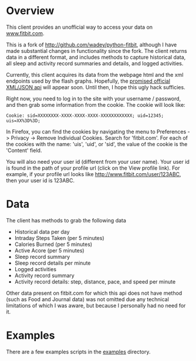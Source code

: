 # Overview

This client provides an unofficial way to access your data on www.fitbit.com.

This is a fork of http://github.com/wadey/python-fitbit, although I have made substantial 
changes in functionality since the fork. The client returns data in a different format, and
includes methods to capture historical data, all sleep and activity record summaries and details, 
and logged activities.

Currently, this client acquires its data from the webpage html and the
xml endpoints used by the flash graphs.  Hopefully, the [promised
official XML/JSON api](http://www.fitbit.com/faq#pcdump) will appear
soon. Until then, I hope this ugly hack sufficies.

Right now, you need to log in to the site with your username /
password, and then grab some information from the cookie.  The cookie
will look like:

    Cookie: sid=XXXXXXXX-XXXX-XXXX-XXXX-XXXXXXXXXXXX; uid=12345; uis=XX%3D%3D;

In Firefox, you can find the cookies by navigating the menu to
Preferences -> Privacy -> Remove Individual Cookies.  Search for
'fitbit.com'.  For each of the cookies with the name: 'uis', 'uid', or
'sid', the value of the cookie is the 'Content' field.
  
You will also need your user id (different from your user name). Your
user id is found in the path of your profile url (click on the View
profile link). For example, if your profile url looks like
http://www.fitbit.com/user/123ABC, then your user id is 123ABC.

# Data

The client has methods to grab the following data 

* Historical data per day
* Intraday Steps Taken (per 5 minutes)
* Calories Burned (per 5 minutes)
* Active Acore (per 5 minutes)
* Sleep record summary
* Sleep record details per minute
* Logged activities
* Activity record summary
* Activity record details: step, distance, pace, and speed per minute

Other data present on fitbit.com for which this api does not have method (such as Food and Journal data) was not omitted due any technical limitations of which I was aware, but because I personally had no need for it.

# Examples

There are a few examples scripts in the [examples](http://github.com/jrnold/python-fitbit/tree/master/examples) directory.

